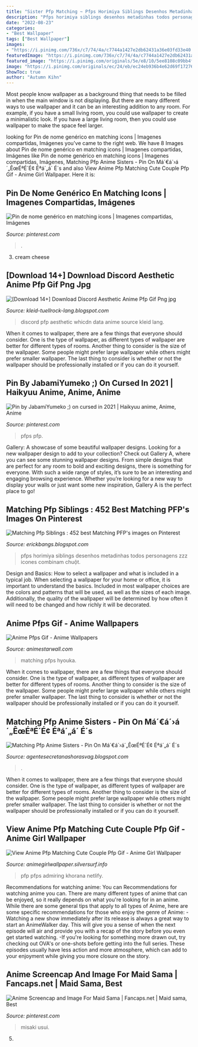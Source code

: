 ```yaml
---
title: "Sister Pfp Matching ~ Pfps Horimiya Siblings Desenhos Metadinhas Todos Personagens Zzz Icones Combinam Chuột"
description: "Pfps horimiya siblings desenhos metadinhas todos personagens zzz icones combinam chuột"
date: "2022-08-23"
categories:
- "Best Wallpaper"
tags: ["Best Wallpaper"]
images:
- "https://i.pinimg.com/736x/c7/74/4a/c7744a1427e2db62431a36e03fd33e40.jpg"
featuredImage: "https://i.pinimg.com/736x/c7/74/4a/c7744a1427e2db62431a36e03fd33e40.jpg"
featured_image: "https://i.pinimg.com/originals/5e/e8/10/5ee8108c09bb4fb51093dc6cfe873b1d.jpg"
image: "https://i.pinimg.com/originals/ec/24/eb/ec24eb936b4e62d69f17276f57128fec.jpg"
ShowToc: true
author: "Autumn Kihn"
---
```



Most people know wallpaper as a background thing that needs to be filled in when the main window is not displaying. But there are many different ways to use wallpaper and it can be an interesting addition to any room. For example, if you have a small living room, you could use wallpaper to create a minimalistic look. If you have a large living room, then you could use wallpaper to make the space feel larger.

	

		
looking for Pin de nome genérico en matching icons | Imagenes compartidas, Imágenes you've came to the right web. We have 8 Images about Pin de nome genérico en matching icons | Imagenes compartidas, Imágenes like Pin de nome genérico en matching icons | Imagenes compartidas, Imágenes, Matching Pfp Anime Sisters - Pin On Má´€á´›á´„ÊœÉªÉ´É¢ Éªá´„á´ É´s and also View Anime Pfp Matching Cute Couple Pfp Gif - Anime Girl Wallpaper. Here it is:
		
    
## Pin De Nome Genérico En Matching Icons | Imagenes Compartidas, Imágenes

<img loading=lazy src="https://i.pinimg.com/originals/5e/e8/10/5ee8108c09bb4fb51093dc6cfe873b1d.jpg" onerror="this.onerror=null;this.src='https://tse3.mm.bing.net/th?id=OIP.FPNmfgbybVLDCZHaZeuqwAHaHa&amp;pid=15.1';" alt="Pin de nome genérico en matching icons | Imagenes compartidas, Imágenes">

_Source: pinterest.com_

>. 

	

3. cream cheese 

    
## [Download 14+] Download Discord Aesthetic Anime Pfp Gif Png Jpg

<img loading=lazy src="https://data.whicdn.com/images/320726949/original.gif" onerror="this.onerror=null;this.src='https://tse1.mm.bing.net/th?id=OIP.SD0-k_smIoTkbQO1cTNjpAHaG2&amp;pid=15.1';" alt="[Download 14+] Download Discord Aesthetic Anime Pfp Gif Png jpg">

_Source: kleid-tuellrock-lang.blogspot.com_

>discord pfp aesthetic whicdn data anime source kleid lang. 

	

When it comes to wallpaper, there are a few things that everyone should consider. One is the type of wallpaper, as different types of wallpaper are better for different types of rooms. Another thing to consider is the size of the wallpaper. Some people might prefer large wallpaper while others might prefer smaller wallpaper. The last thing to consider is whether or not the wallpaper should be professionally installed or if you can do it yourself.

    
## Pin By JabamiYumeko ;) On Cursed In 2021 | Haikyuu Anime, Anime, Anime

<img loading=lazy src="https://i.pinimg.com/736x/77/a8/f3/77a8f3211ec21f238e120d2179627b2e.jpg" onerror="this.onerror=null;this.src='https://tse1.mm.bing.net/th?id=OIP.jHfwuEKxR_I7ZyQg1AxR9QHaHa&amp;pid=15.1';" alt="Pin by JabamiYumeko ;) on cursed in 2021 | Haikyuu anime, Anime, Anime">

_Source: pinterest.com_

>pfps pfp. 

	

Gallery: A showcase of some beautiful wallpaper designs.
Looking for a new wallpaper design to add to your collection? Check out Gallery A, where you can see some stunning wallpaper designs. From simple designs that are perfect for any room to bold and exciting designs, there is something for everyone. With such a wide range of styles, it’s sure to be an interesting and engaging browsing experience. Whether you’re looking for a new way to display your walls or just want some new inspiration, Gallery A is the perfect place to go!





	
	
    
## Matching Pfp Siblings : 452 Best Matching PFP&#039;s Images On Pinterest

<img loading=lazy src="https://i.pinimg.com/originals/8f/0e/e4/8f0ee4e254e264654d7172172d4a76ef.jpg" onerror="this.onerror=null;this.src='https://tse2.mm.bing.net/th?id=OIP.U3Kz57jrTjtJLASG6kkwIwAAAA&amp;pid=15.1';" alt="Matching Pfp Siblings : 452 best Matching PFP&#039;s images on Pinterest">

_Source: erickbangs.blogspot.com_

>pfps horimiya siblings desenhos metadinhas todos personagens zzz icones combinam chuột. 

	

Design and Basics: How to select a wallpaper and what is included in a typical job.
When selecting a wallpaper for your home or office, it is important to understand the basics. Included in most wallpaper choices are the colors and patterns that will be used, as well as the sizes of each image. Additionally, the quality of the wallpaper will be determined by how often it will need to be changed and how richly it will be decorated.

    
## Anime Pfps Gif - Anime Wallpapers

<img loading=lazy src="https://i.pinimg.com/originals/2e/5b/fa/2e5bfa9f25ba44dea265a6f3152cd2ea.gif" onerror="this.onerror=null;this.src='https://tse2.mm.bing.net/th?id=OIP.Llv6nyW6RN6iZabzFSzS6gAAAA&amp;pid=15.1';" alt="Anime Pfps Gif - Anime Wallpapers">

_Source: animestarwall.com_

>matching pfps hyouka. 

	

When it comes to wallpaper, there are a few things that everyone should consider. One is the type of wallpaper, as different types of wallpaper are better for different types of rooms. Another thing to consider is the size of the wallpaper. Some people might prefer large wallpaper while others might prefer smaller wallpaper. The last thing to consider is whether or not the wallpaper should be professionally installed or if you can do it yourself.

    
## Matching Pfp Anime Sisters - Pin On Má´€á´›á´„ÊœÉªÉ´É¢ Éªá´„á´ É´s

<img loading=lazy src="https://i.pinimg.com/originals/2c/82/43/2c8243fcaad8bf19883100d2b0c86c9a.jpg" onerror="this.onerror=null;this.src='https://tse2.mm.bing.net/th?id=OIP.MhYoyMVpjhgNrKM3CR6TrwAAAA&amp;pid=15.1';" alt="Matching Pfp Anime Sisters - Pin On Má´€á´›á´„ÊœÉªÉ´É¢ Éªá´„á´ É´s">

_Source: agentesecretanashorasvag.blogspot.com_

>. 

	

When it comes to wallpaper, there are a few things that everyone should consider. One is the type of wallpaper, as different types of wallpaper are better for different types of rooms. Another thing to consider is the size of the wallpaper. Some people might prefer large wallpaper while others might prefer smaller wallpaper. The last thing to consider is whether or not the wallpaper should be professionally installed or if you can do it yourself.

    
## View Anime Pfp Matching Cute Couple Pfp Gif - Anime Girl Wallpaper

<img loading=lazy src="https://i.pinimg.com/originals/ec/24/eb/ec24eb936b4e62d69f17276f57128fec.jpg" onerror="this.onerror=null;this.src='https://tse1.mm.bing.net/th?id=OIP.tPuocxrw0fKJD3v_ccBbBQHaHa&amp;pid=15.1';" alt="View Anime Pfp Matching Cute Couple Pfp Gif - Anime Girl Wallpaper">

_Source: animegirlwallpaper.silversurf.info_

>pfp pfps admiring khorana netlify. 

	

Recommendations for watching anime: You can
Recommendations for watching anime you can. There are many different types of anime that can be enjoyed, so it really depends on what you're looking for in an anime. While there are some general tips that apply to all types of Anime, here are some specific recommendations for those who enjoy the genre of Anime: 
-Watching a new show immediately after its release is always a great way to start an AnimeWalker day. This will give you a sense of when the next episode will air and provide you with a recap of the story before you even get started watching. 
-If you're looking for something more drawn out, try checking out OVA's or one-shots before getting into the full series. These episodes usually have less action and more atmosphere, which can add to your enjoyment while giving you more closure on the story.

    
## Anime Screencap And Image For Maid Sama | Fancaps.net | Maid Sama, Best

<img loading=lazy src="https://i.pinimg.com/736x/c7/74/4a/c7744a1427e2db62431a36e03fd33e40.jpg" onerror="this.onerror=null;this.src='https://tse4.mm.bing.net/th?id=OIP.CaoNRpnw2staFwyFq7v7wwHaEK&amp;pid=15.1';" alt="Anime Screencap and Image For Maid Sama | Fancaps.net | Maid sama, Best">

_Source: pinterest.com_

>misaki usui. 

	

5.

